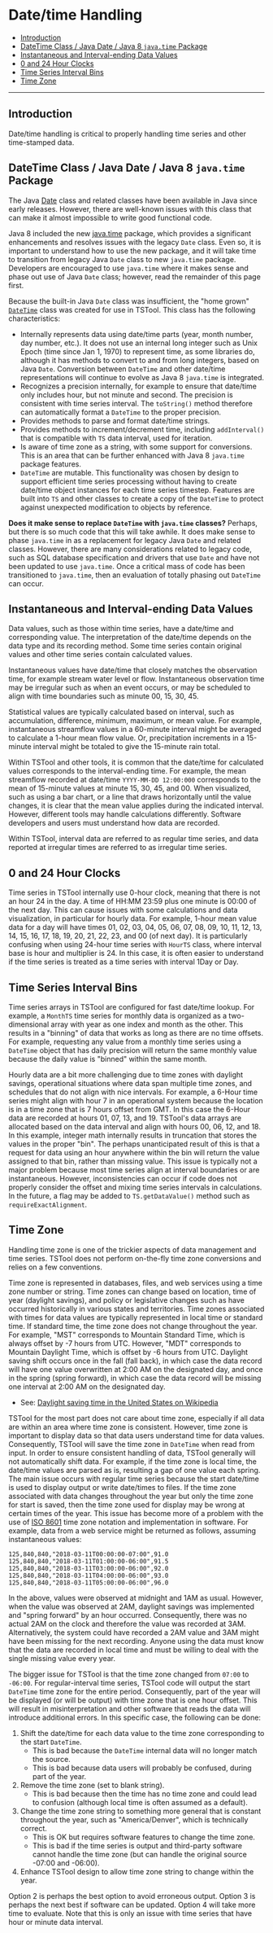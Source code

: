 # Date/time Handling #

*   [Introduction](#introduction)
*   [DateTime Class / Java Date / Java 8 `java.time` Package](#datetime-class-java-date-java-8-javatime-package)
*   [Instantaneous and Interval-ending Data Values](#instantaneous-and-interval-ending-data-values)
*   [0 and 24 Hour Clocks](#0-and-24-hour-clocks)
*   [Time Series Interval Bins](#time-series-interval-bins)
*   [Time Zone](#time-zone)

----------------

## Introduction ##

Date/time handling is critical to properly handling time series and other time-stamped data.

## DateTime Class / Java Date / Java 8 `java.time` Package ##

The Java [Date](https://docs.oracle.com/javase/8/docs/api/java/util/Date.html) class and related classes have been available in Java since early releases.
However, there are well-known issues with this class that can make it almost impossible to write good functional code.

Java 8 included the new [java.time](https://docs.oracle.com/javase/8/docs/api/java/time/package-summary.html) package,
which provides a significant enhancements and resolves issues with the legacy `Date` class.
Even so, it is important to understand how to use the new package, and it will take time to transition from legacy Java `Date` class to new `java.time` package.
Developers are encouraged to use `java.time` where it makes sense and phase out use of Java `Date` class; however, read the remainder of this page first.

Because the built-in Java `Date` class was insufficient, the "home grown"
[`DateTime`](https://github.com/OpenCDSS/cdss-lib-common-java/blob/master/src/RTi/Util/Time/DateTime.java) class was created for use in TSTool.
This class has the following characteristics:

*   Internally represents data using date/time parts (year, month number, day number, etc.).
    It does not use an internal long integer such as Unix Epoch (time since Jan 1, 1970) to represent time, as some libraries do,
    although it has methods to convert to and from long integers, based on Java `Date`.
    Conversion between `DateTime` and other date/time representations will continue to evolve as Java 8 `java.time` is integrated.
*   Recognizes a precision internally, for example to ensure that date/time only includes hour, but not minute and second.
    The precision is consistent with time series interval.
    The `toString()` method therefore can automatically format a `DateTime` to the proper precision.
*   Provides methods to parse and format date/time strings.
*   Provides methods to increment/decrement time, including `addInterval()` that is compatible with `TS` data interval, used for iteration.
*   Is aware of time zone as a string, with some support for conversions.
    This is an area that can be further enhanced with Java 8 `java.time` package features.
*   `DateTime` are mutable.  This functionality was chosen by design to support efficient time series processing without
    having to create date/time object instances for each time series timestep.
    Features are built into `TS` and other classes to create a copy of the `DateTime` to protect against unexpected modification to objects by reference.

**Does it make sense to replace `DateTime` with `java.time` classes?** Perhaps, but there is so much code that this will take awhile.
It does make sense to phase `java.time` in as a replacement for legacy Java `Date` and related classes.
However, there are many considerations related to legacy code, such as SQL database specification and drivers that use `Date` and have not been
updated to use `java.time`.
Once a critical mass of code has been transitioned to `java.time`, then an evaluation of totally phasing out `DateTime` can occur.

## Instantaneous and Interval-ending Data Values ##

Data values, such as those within time series, have a date/time and corresponding value.
The interpretation of the date/time depends on the data type and its recording method.
Some time series contain original values and other time series contain calculated values.

Instantaneous values have date/time that closely matches the observation time, for example stream water level or flow.
Instantaneous observation time may be irregular such as when an event occurs,
or may be scheduled to align with time boundaries such as minute 00, 15, 30, 45.

Statistical values are typically calculated based on interval, such as accumulation, difference, minimum, maximum, or mean value.
For example, instantaneous streamflow values in a 60-minute interval might be averaged to calculate a 1-hour mean flow value.
Or, precipitation increments in a 15-minute interval might be totaled to give the 15-minute rain total.

Within TSTool and other tools, it is common that the date/time for calculated values corresponds to the interval-ending time.
For example, the mean streamflow recorded at date/time `YYYY-MM-DD 12:00:000` corresponds to the mean of 15-minute values at minute 15, 30, 45, and 00.
When visualized, such as using a bar chart, or a line that draws horizontally until the value changes, it is clear that the mean
value applies during the indicated interval.
However, different tools may handle calculations differently.
Software developers and users must understand how data are recorded.

Within TSTool, interval data are referred to as regular time series, and data reported at irregular times are referred to as irregular time series.

## 0 and 24 Hour Clocks ##

Time series in TSTool internally use 0-hour clock, meaning that there is not an hour 24 in the day.
A time of HH:MM 23:59 plus one minute is 00:00 of the next day.
This can cause issues with some calculations and data visualization, in particular for hourly data.
For example, 1-hour mean value data for a day will have times
01, 02, 03, 04, 05, 06, 07, 08, 09, 10, 11, 12, 13, 14, 15, 16, 17, 18, 19, 20, 21, 22, 23, and 00 (of next day).
It is particularly confusing when using 24-hour time series with `HourTS` class, where interval base is hour and multiplier is 24.
In this case, it is often easier to understand if the time series is treated as a time series with interval 1Day or Day.

## Time Series Interval Bins ##

Time series arrays in TSTool are configured for fast date/time lookup.
For example, a `MonthTS` time series for monthly data is organized as a two-dimensional array with year as one index and month as the other.
This results in a "binning" of data that works as long as there are no time offsets.
For example, requesting any value from a monthly time series using a `DateTime` object that has daily precision will return
the same monthly value because the daily value is "binned" within the same month.

Hourly data are a bit more challenging due to time zones with daylight savings, operational situations where data span multiple time zones,
and schedules that do not align with nice intervals.  For example, a 6-Hour time series might align with hour 7 in an operational system because the location
is in a time zone that is 7 hours offset from GMT.  In this case the 6-Hour data are recorded at hours 01, 07, 13, and 19.
TSTool's data arrays are allocated based on the data interval and align with hours 00, 06, 12, and 18.
In this example, integer math internally results in truncation that stores the values in the proper "bin".
The perhaps unanticipated result of this is that a request for data using an hour anywhere within the bin will return the value assigned to that bin,
rather than missing value.
This issue is typically not a major problem because most time series align at interval boundaries or are instantaneous.
However, inconsistencies can occur if code does not properly consider the offset
and mixing time series intervals in calculations.
In the future, a flag may be added to `TS.getDataValue()` method such as `requireExactAlignment`.

## Time Zone ##

Handling time zone is one of the trickier aspects of data management and time series.
TSTool does not perform on-the-fly time zone conversions and relies on a few conventions.

Time zone is represented in databases, files, and web services using a time zone number or string.
Time zones can change based on location, time of year (daylight savings),
and policy or legislative changes such as have occurred historically in various states and territories.
Time zones associated with times for data values are typically represented in local time or standard time.
If standard time, the time zone does not change throughout the year.
For example, "MST" corresponds to Mountain Standard Time, which is always offset by -7 hours from UTC.
However, "MDT" corresponds to Mountain Daylight Time, which is offset by -6 hours from UTC.
Daylight saving shift occurs once in the fall (fall back), in which case the data record will have one value overwritten at 2:00 AM on the designated day,
and once in the spring (spring forward), in which case the data record will be missing one interval at 2:00 AM on the designated day.

*   See:  [Daylight saving time in the United States on Wikipedia](https://en.wikipedia.org/wiki/Daylight_saving_time_in_the_United_States)

TSTool for the most part does not care about time zone, especially if all data are within an area where time zone is consistent.
However, time zone is important to display data so that data users understand time for data values.
Consequently, TSTool will save the time zone in `DateTime` when read from input.
In order to ensure consistent handling of data, TSTool generally will not automatically shift data.
For example, if the time zone is local time, the date/time values are parsed as is, resulting a gap of one value each spring.
The main issue occurs with regular time series because the start date/time is used to display output or write date/times to files.
If the time zone associated with data changes throughout the year but only the time zone for start is saved,
then the time zone used for display may be wrong at certain times of the year.
This issue has become more of a problem with the use of [ISO 8601](https://en.wikipedia.org/wiki/ISO_8601) time zone notation
and implementation in software.
For example, data from a web service might be returned as follows, assuming instantaneous values:

```text
125,840,840,"2018-03-11T00:00:00-07:00",91.0
125,840,840,"2018-03-11T01:00:00-06:00",91.5
125,840,840,"2018-03-11T03:00:00-06:00",92.0
125,840,840,"2018-03-11T04:00:00-06:00",93.0
125,840,840,"2018-03-11T05:00:00-06:00",96.0
```

In the above, values were observed at midnight and 1AM as usual.  However, when the value was observed at 2AM, daylight savings was implemented and "spring forward" by an hour occurred.
Consequently, there was no actual 2AM on the clock and therefore the value was recorded at 3AM.
Alternatively, the system could have recorded a 2AM value and 3AM might have been missing for the next recording.
Anyone using the data must know that the data are recorded in local time and must be willing to deal with the single missing value every year.

The bigger issue for TSTool is that the time zone changed from `07:00` to `-06:00`.
For regular-interval time series, TSTool code will output the start `DateTime` time zone for the entire period.
Consequently, part of the year will be displayed (or will be output) with time zone that is one hour offset.
This will result in misinterpretation and other software that reads the data will introduce additional errors.
In this specific case, the following can be done:

1.  Shift the date/time for each data value to the time zone corresponding to the start `DateTime`.
    *   This is bad because the `DateTime` internal data will no longer match the source.
    *   This is bad because data users will probably be confused, during part of the year.
2.  Remove the time zone (set to blank string).
    *   This is bad because then the time has no time zone and could lead to confusion (although local time is often assumed as a default).
3.  Change the time zone string to something more general that is constant throughout the year, such as "America/Denver",
    which is technically correct.
    *   This is OK but requires software features to change the time zone.
    *   This is bad if the time series is output and third-party software cannot handle the time zone
        (but can handle the original source -07:00 and -06:00).
4.  Enhance TSTool design to allow time zone string to change within the year.

Option 2 is perhaps the best option to avoid erroneous output.
Option 3 is perhaps the next best if software can be updated.
Option 4 will take more time to evaluate.
Note that this is only an issue with time series that have hour or minute data interval.
